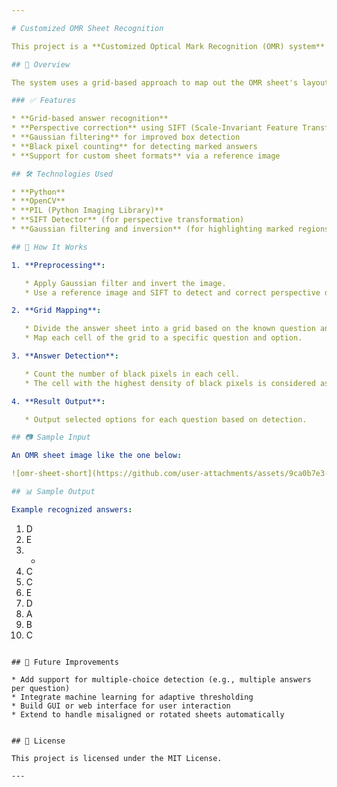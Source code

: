 ```yaml
---

# Customized OMR Sheet Recognition

This project is a **Customized Optical Mark Recognition (OMR) system** built using Python libraries such as **PIL**, **OpenCV**, and various image processing techniques. The system is designed to scan and recognize marked options from a customized OMR answer sheet.

## 📝 Overview

The system uses a grid-based approach to map out the OMR sheet's layout, identify answers, and extract the selected options by analyzing the pixel intensity inside each grid cell.

### ✅ Features

* **Grid-based answer recognition**
* **Perspective correction** using SIFT (Scale-Invariant Feature Transform)
* **Gaussian filtering** for improved box detection
* **Black pixel counting** for detecting marked answers
* **Support for custom sheet formats** via a reference image

## 🛠️ Technologies Used

* **Python**
* **OpenCV**
* **PIL (Python Imaging Library)**
* **SIFT Detector** (for perspective transformation)
* **Gaussian filtering and inversion** (for highlighting marked regions)

## 🧪 How It Works

1. **Preprocessing**:

   * Apply Gaussian filter and invert the image.
   * Use a reference image and SIFT to detect and correct perspective distortion.

2. **Grid Mapping**:

   * Divide the answer sheet into a grid based on the known question and option layout.
   * Map each cell of the grid to a specific question and option.

3. **Answer Detection**:

   * Count the number of black pixels in each cell.
   * The cell with the highest density of black pixels is considered as marked.

4. **Result Output**:

   * Output selected options for each question based on detection.

## 📷 Sample Input

An OMR sheet image like the one below:

![omr-sheet-short](https://github.com/user-attachments/assets/9ca0b7e3-41e7-4d00-9d76-0ebc16ab3f0d)

## 📊 Sample Output

Example recognized answers:

```
1. D
2. E
3. -
4. C
5. C
6. E
7. D
8. A
9. B
10. C
```

## 🚀 Future Improvements

* Add support for multiple-choice detection (e.g., multiple answers per question)
* Integrate machine learning for adaptive thresholding
* Build GUI or web interface for user interaction
* Extend to handle misaligned or rotated sheets automatically


## 🧾 License

This project is licensed under the MIT License.

---
```

